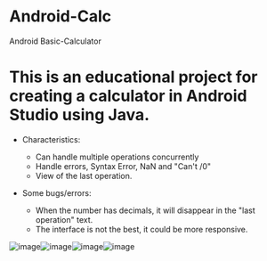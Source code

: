# Android-Calc
Android Basic-Calculator

# This is an educational project for creating a calculator in Android Studio using Java.
* Characteristics: 
   * Can handle multiple operations concurrently
   * Handle errors, Syntax Error, NaN and "Can't /0" 
   * View of the last operation.

* Some bugs/errors:
   * When the number has decimals, it will disappear in the "last operation" text.
   * The interface is not the best, it could be more responsive.

![image](https://github.com/SergioLKG/Android-Calc/assets/87675908/b7e63528-6b5c-48fa-9e44-5e40c829eb60)![image](https://github.com/SergioLKG/Android-Calc/assets/87675908/8f779eed-cf0e-4a55-abd0-473bda4269d3)![image](https://github.com/SergioLKG/Android-Calc/assets/87675908/27915746-5614-460a-baa6-6f16991b3528)![image](https://github.com/SergioLKG/Android-Calc/assets/87675908/01014ba7-6e47-47f6-95fb-14c4c416cccb)




